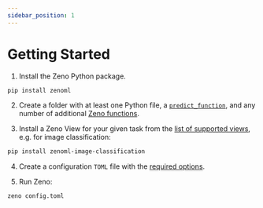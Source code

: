 ```yaml
---
sidebar_position: 1
---
```


# Getting Started

1. Install the Zeno Python package.

```bash
pip install zenoml
```

2. Create a folder with at least one Python file, a [`predict_function`](/docs/api#predict), and any number of
   additional [Zeno functions](/docs/api/).

3. Install a Zeno View for your given task from the [list of supported views](/docs/views), e.g. for image classification:

```bash
pip install zenoml-image-classification
```

4. Create a configuration `TOML` file with the [required options](/docs/configuration).

5. Run Zeno:

```bash
zeno config.toml
```

